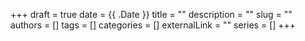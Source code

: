 +++ 
draft = true 
date = {{ .Date }} 
title = "" 
description = "" 
slug = "" 
authors = [] 
tags = [] 
categories = [] 
externalLink = "" 
series = [] 
+++